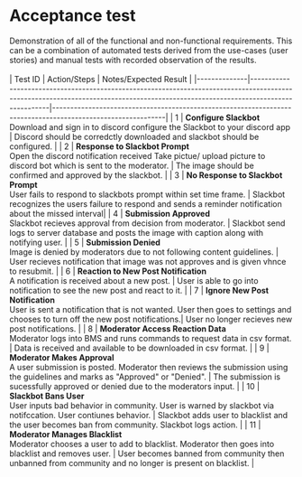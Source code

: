
# Acceptance test

Demonstration of all of the functional and non-functional requirements. This can be a combination of automated tests derived from the use-cases (user stories) and manual tests with recorded observation of the results.
<br>
<br>
| Test ID      | Action/Steps                                                                                                                                                                     | Notes/Expected Result                                                                                       |
|--------------|----------------------------------------------------------------------------------------------------------------------------------------------------------------------------------|-------------------------------------------------------------------------------------------------------------|
| 1            | <strong>Configure Slackbot</strong> <br>Download and sign in to discord configure the Slackbot to your discord app                                                               | Discord should be corredctly downloaded and slackbot should be configured.                                  |
| 2            | <strong>Response to Slackbot Prompt</strong> <br>Open the discord notification received Take pictue/ upload picture to discord bot which is sent to the moderator.               | The image should be confirmed and approved by the slackbot.                                                 |
| 3            | <strong>No Response to Slackbot Prompt</strong> <br>User fails to respond to slackbots prompt within set time frame.                                                             | Slackbot recognizes the users failure to respond and sends a reminder notification about the missed interval|
| 4            | <strong>Submission Approved </strong> <br>Slackbot recieves approval from decision from moderator.                                                                               | Slackbot send logs to server database and posts the image with caption along with notifying user.           |
| 5            | <strong>Submission Denied</strong> <br>Image is denied by moderators due to not following content guidelines.                                                                    | User recieves notification that image was not approves and is given vhnce to resubmit.                      |
| 6            | <strong>Reaction to New Post Notification</strong> <br>A notification is received about a new post.                                                                              | User is able to go into notification to see the new post and react to it.                                   |
| 7            | <strong>Ignore New Post Notification </strong> <br>User is sent a notification that is not wanted. User then goes to settings and chooses to turn off the new post notifications.| User no longer recieves new post notifications.                                                             |
| 8            | <strong>Moderator Access Reaction Data</strong> <br>Moderator logs into BMS and runs commands to request data in csv format.                                                     | Data is received and available to be downloaded in csv format.                                              |
| 9            | <strong>Moderator Makes Approval  </strong> <br>A user submission is posted. Moderator then reviews the submission using the guidelines and marks as "Approved" or "Denied".     | The submission is sucessfully approved or denied due to the moderators input.                               |
| 10           | <strong>Slackbot Bans User  </strong> <br>User inputs bad behavior in community. User is warned by slackbot via notifccation. User contiunes behavior.                           | Slackbot adds user to blacklist and the user becomes ban from community. Slackbot logs action.              |
| 11           | <strong>Moderator Manages Blacklist</strong> <br>Moderator chooses a user to add to blacklist. Moderator then goes into blacklist and removes user.                              | User becomes banned from community then unbanned from community and no longer is present on blacklist.      |
